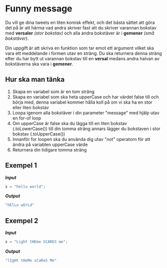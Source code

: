 # Funny message

Du vill ge dina tweets en liten komisk effekt, och det bästa sättet att göra det på är att härma vad andra skriver fast att du skriver varannan bokstav med **versaler** _(stor bokstav)_ och alla andra bokstäver är i **gemener** _(små bokstäver)_.

Din uppgift är att skriva en funktion som tar emot ett argument vilket ska vara ett meddelande i formen utav en sträng. Du ska returnera denna sträng efter du har bytt ut varannan bokstav till en **versal** medans andra halvan av bokstäverna ska vara i **gemener**.

## Hur ska man tänka

1. Skapa en variabel som är en tom sträng
2. Skapa en variabel som ska heta upperCase och har värdet false till och börja med, denna variabel kommer hålla koll på om vi ska ha en stor eller liten bokstav
3. Loopa igenom alla bokstäver i din parameter "message" med hjälp utav en for-of loop
4. Om upperCase är false ska du lägga till en liten bokstav (.toLowerCase()) till din tomma sträng annars lägger du bokstaven i stor bokstav (.toUpperCase())
5. Innanför for loopen ska du använda dig utav "not" operatorn för att ändra på variablen upperCase värde
6. Returnera din tidigare tomma sträng

## Exempel 1

**_Input_**

```js
s = "hello world";
```

**_Output_**

```bash
"hElLo wOrLd"
```

## Exempel 2

**_Input_**

```js
s = "Light tHEme SCARES me";
```

**_Output_**

```bash
"lIgHt tHeMe sCaReS Me"
```
